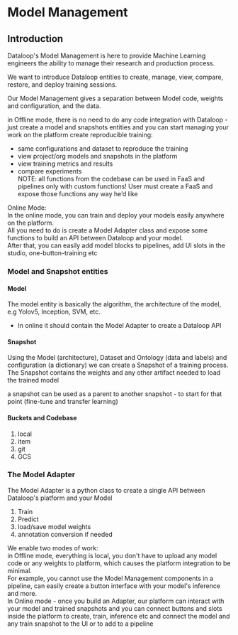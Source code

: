 # Model Management  
  
## Introduction  
Dataloop's Model Management is here to provide Machine Learning engineers the ability to manage their research and production process.  
  
We want to introduce Dataloop entities to create, manage, view, compare, restore, and deploy training sessions.  
  
Our Model Management gives a separation between Model code, weights and configuration, and the data.  
  
in Offline mode, there is no need to do any code integration with Dataloop - just create a model and snapshots entities and you can start managing your work on the platform create reproducible training:  
- same configurations and dataset to reproduce the training  
- view project/org models and snapshots in the platform  
- view training metrics and results  
- compare experiments  
NOTE: all functions from the codebase can be used in FaaS and pipelines only with custom functions! User must create a FaaS and expose those functions any way he’d like  
  
Online Mode:  
In the online mode, you can train and deploy your models easily anywhere on the platform.  
All you need to do is create a Model Adapter class and expose some functions to build an API between Dataloop and your model.  
After that, you can easily add model blocks to pipelines, add UI slots in the studio, one-button-training etc  
  
  
### Model and Snapshot entities  
  
#### Model  
  
The model entity is basically the algorithm, the architecture of the model, e.g Yolov5, Inception, SVM, etc.  
- In online it should contain the Model Adapter to create a Dataloop API  
  
  
#### Snapshot  
  
Using the Model (architecture), Dataset and Ontology (data and labels) and configuration (a dictionary) we can create a Snapshot of a training process.  
The Snapshot contains the weights and any other artifact needed to load the trained model  
  
a snapshot can be used as a parent to another snapshot - to start for that point (fine-tune and transfer learning)  
  
#### Buckets and Codebase  
1. local  
2. item  
3. git  
4. GCS  
  
### The Model Adapter  
  
The Model Adapter is a python class to create a single API between Dataloop's platform and your Model  
  
1. Train  
2. Predict  
3. load/save model weights  
4. annotation conversion if needed  
  
We enable two modes of work:  
in Offline mode, everything is local, you don't have to upload any model code or any weights to platform, which causes the platform integration to be minimal.  
For example, you cannot use the Model Management components in a pipeline, can easily create a button interface with your model's inference and more.  
In Online mode - once you build an Adapter, our platform can interact with your model and trained snapshots and you can connect buttons and slots inside the platform to create, train, inference etc and connect the model and any train snapshot to the UI or to add to a pipeline  
